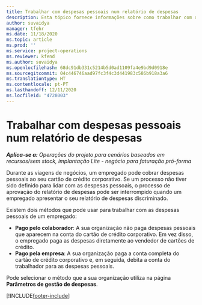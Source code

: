 ```yaml
---
title: Trabalhar com despesas pessoais num relatório de despesas
description: Esta tópico fornece informações sobre como trabalhar com despesas pessoais incorridas pelos colaboradores durante a viagem para fins comerciais.
author: suvaidya
manager: tfehr
ms.date: 11/18/2020
ms.topic: article
ms.prod: ''
ms.service: project-operations
ms.reviewer: kfend
ms.author: suvaidya
ms.openlocfilehash: 68dc91db331c5214b5d0ad1109fa4e9bd9d0918e
ms.sourcegitcommit: 04c446746aad97fc3f4c3d441983c586b918a3a6
ms.translationtype: HT
ms.contentlocale: pt-PT
ms.lasthandoff: 12/11/2020
ms.locfileid: "4728003"
---
```

# <a name="work-with-personal-expenses-on-an-expense-report"></a>Trabalhar com despesas pessoais num relatório de despesas

_**Aplica-se a:** Operações do projeto para cenários baseados em recursos/sem stock, implantação Lite - negócio para faturação pró-forma_

Durante as viagens de negócios, um empregado pode cobrar despesas pessoais ao seu cartão de crédito corporativo. Se um processo não tiver sido definido para lidar com as despesas pessoais, o processo de aprovação do relatório de despesas pode ser interrompido quando um empregado apresentar o seu relatório de despesas discriminado.

Existem dois métodos que pode usar para trabalhar com as despesas pessoais de um empregado:

  - **Pago pelo colaborador**: A sua organização não paga despesas pessoais que aparecem na conta do cartão de crédito corporativo. Em vez disso, o empregado paga as despesas diretamente ao vendedor de cartões de crédito. 
  - **Pago pela empresa**: A sua organização paga a conta completa do cartão de crédito corporativo e, em seguida, debita a conta do trabalhador para as despesas pessoais.

Pode selecionar o método que a sua organização utiliza na página **Parâmetros de gestão de despesas**.


[!INCLUDE[footer-include](../includes/footer-banner.md)]